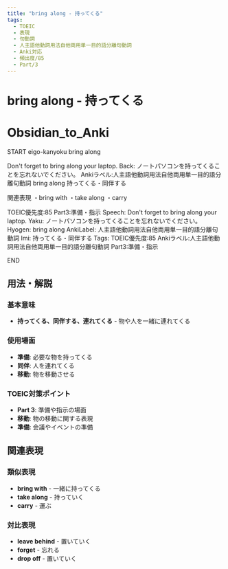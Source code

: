 ```yaml
---
title: "bring along - 持ってくる"
tags:
  - TOEIC
  - 表現
  - 句動詞
  - 人主語他動詞用法自他両用単一目的語分離句動詞
  - Anki対応
  - 頻出度/85
  - Part/3
---
```


# bring along - 持ってくる

# Obsidian_to_Anki
START
eigo-kanyoku
bring along

Don't forget to bring along your laptop.
Back: 
ノートパソコンを持ってくることを忘れないでください。
Ankiラベル:人主語他動詞用法自他両用単一目的語分離句動詞
bring along
持ってくる・同伴する

関連表現
・bring with
・take along
・carry

TOEIC優先度:85
Part3:準備・指示
Speech: Don't forget to bring along your laptop.
Yaku: ノートパソコンを持ってくることを忘れないでください。
Hyogen: bring along
AnkiLabel: 人主語他動詞用法自他両用単一目的語分離句動詞
Imi: 持ってくる・同伴する
Tags: TOEIC優先度:85 Ankiラベル:人主語他動詞用法自他両用単一目的語分離句動詞 Part3:準備・指示
<!--ID: 1752926150176-->
END

## 用法・解説

### 基本意味
- **持ってくる、同伴する、連れてくる** - 物や人を一緒に連れてくる

### 使用場面
- **準備**: 必要な物を持ってくる
- **同伴**: 人を連れてくる
- **移動**: 物を移動させる

### TOEIC対策ポイント
- **Part 3**: 準備や指示の場面
- **移動**: 物の移動に関する表現
- **準備**: 会議やイベントの準備

## 関連表現

### 類似表現
- **bring with** - 一緒に持ってくる
- **take along** - 持っていく
- **carry** - 運ぶ

### 対比表現
- **leave behind** - 置いていく
- **forget** - 忘れる
- **drop off** - 置いていく 